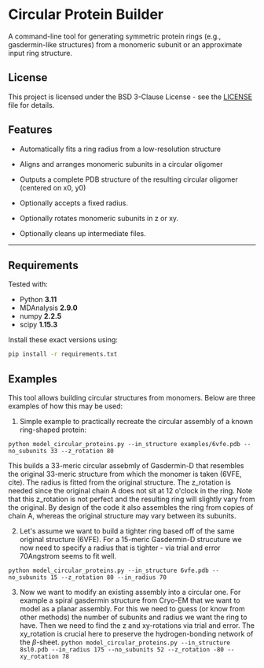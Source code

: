 # Circular Protein Builder

A command-line tool for generating symmetric protein rings (e.g., gasdermin-like structures) from a monomeric subunit or an approximate input ring structure.


## License

This project is licensed under the BSD 3-Clause License - see the [LICENSE](LICENSE) file for details.


## Features

- Automatically fits a ring radius from a low-resolution structure
- Aligns and arranges monomeric subunits in a circular oligomer
- Outputs a complete PDB structure of the resulting circular oligomer (centered on x0, y0)

- Optionally accepts a fixed radius.
- Optionally rotates monomeric subunits in z or xy.
- Optionally cleans up intermediate files.

---

## Requirements

Tested with:

- Python **3.11**
- MDAnalysis **2.9.0**
- numpy **2.2.5**
- scipy **1.15.3**

Install these exact versions using:

```bash
pip install -r requirements.txt
```

## Examples
This tool allows building circular structures from monomers. Below are three examples of how this may be used:

1. Simple example to practically recreate the circular assembly of a known ring-shaped protein:

`python model_circular_proteins.py --in_structure examples/6vfe.pdb --no_subunits 33 --z_rotation 80`

This builds a 33-meric circular assebmly of Gasdermin-D that resembles the original 33-meric structure from which the monomer is taken (6VFE, cite). The radius is fitted from the original structure. The z_rotation is needed since the original chain A does not sit at 12 o'clock in the ring. Note that this z_rotation is not perfect and the resulting ring will slightly vary from the original. By design of the code it also assembles the ring from copies of chain A, whereas the original structure may vary between its subunits. 

2. Let's assume we want to build a tighter ring based off of the same original structure (6VFE). For a 15-meric Gasdermin-D strucuture we now need to specify a radius that is tighter - via trial and error 70Angstrom seems to fit well. 

`python model_circular_proteins.py --in_structure 6vfe.pdb --no_subunits 15 --z_rotation 80 --in_radius 70`

3. Now we want to modify an existing assembly into a circular one. For example a spiral gasdermin structure from Cryo-EM that we want to model as a planar assembly. For this we need to guess (or know from other methods) the number of subunits and radius we want the ring to have. Then we need to find the z and xy-rotations via trial and error. The xy_rotation is crucial here to preserve the hydrogen-bonding network of the $\beta$-sheet. 
`python model_circular_proteins.py --in_structure 8sl0.pdb --in_radius 175 --no_subunits 52 --z_rotation -80 --xy_rotation 78`

